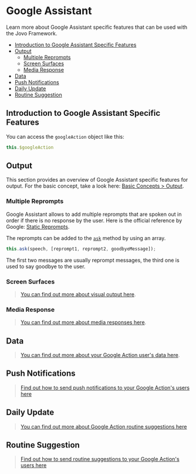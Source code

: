 # Google Assistant

Learn more about Google Assistant specific features that can be used with the Jovo Framework.

* [Introduction to Google Assistant Specific Features](#introduction-to-google-assistant-specific-features)
* [Output](#output)
  * [Multiple Reprompts](#multiple-reprompts)
  * [Screen Surfaces](#screen-surfaces)
  * [Media Response](#media-response)
* [Data](#data)
* [Push Notifications](#push-notifications)
* [Daily Update](#daily-update)
* [Routine Suggestion](#routine-suggestion)


## Introduction to Google Assistant Specific Features

You can access the `googleAction` object like this:

```javascript
this.$googleAction
```

## Output

This section provides an overview of Google Assistant specific features for output. For the basic concept, take a look here: [Basic Concepts > Output](../../basic-concepts/output './output'). 

### Multiple Reprompts

Google Assistant allows to add multiple reprompts that are spoken out in order if there is no response by the user. Here is the official reference by Google: [Static Reprompts](https://developers.google.com/actions/assistant/reprompts#static_reprompts).

The reprompts can be added to the [`ask`](../../basic-concepts/output#ask './output#ask') method by using an array.

```javascript
this.ask(speech, [reprompt1, reprompt2, goodbyeMessage]);
```

The first two messages are usually reprompt messages, the third one is used to say goodbye to the user.

### Screen Surfaces

> [You can find out more about visual output here](./visual.md './google-assistant/visual-output').

### Media Response

> [You can find out more about media responses here](./media-response.md './google-assistant/media-response').

## Data

> [You can find out more about your Google Action user's data here](./data.md './google-assistant/data').

## Push Notifications

> [Find out how to send push notifications to your Google Action's users here](./notifications.md '.google-assistant/notifications')

## Daily Update

> [You can find out more about Google Action routine suggestions here](./daily-update.md '.google-assistant/daily-update')

## Routine Suggestion

> [Find out how to send routine suggestions to your Google Action's users here](./routine-suggestion.md './google-assistant/routine-suggestion')

<!--[metadata]: {"description": "Build Google Actions (Apps for Google Home) with the Jovo Framework. Learn more about Google Assistant specific features here",
"route": "google-assistant" }
-->
